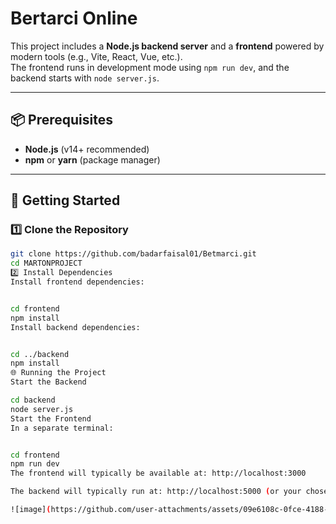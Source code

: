 # Bertarci Online

This project includes a **Node.js backend server** and a **frontend** powered by modern tools (e.g., Vite, React, Vue, etc.).  
The frontend runs in development mode using `npm run dev`, and the backend starts with `node server.js`.

---

## 📦 Prerequisites

- **Node.js** (v14+ recommended)
- **npm** or **yarn** (package manager)

---

## 🚀 Getting Started

### 1️⃣ Clone the Repository
```bash
git clone https://github.com/badarfaisal01/Betmarci.git
cd MARTONPROJECT
2️⃣ Install Dependencies
Install frontend dependencies:


cd frontend
npm install
Install backend dependencies:


cd ../backend
npm install
🌐 Running the Project
Start the Backend

cd backend
node server.js
Start the Frontend
In a separate terminal:


cd frontend
npm run dev
The frontend will typically be available at: http://localhost:3000

The backend will typically run at: http://localhost:5000 (or your chosen port)

![image](https://github.com/user-attachments/assets/09e6108c-0fce-4188-8a8d-e9e48f64aac0)

